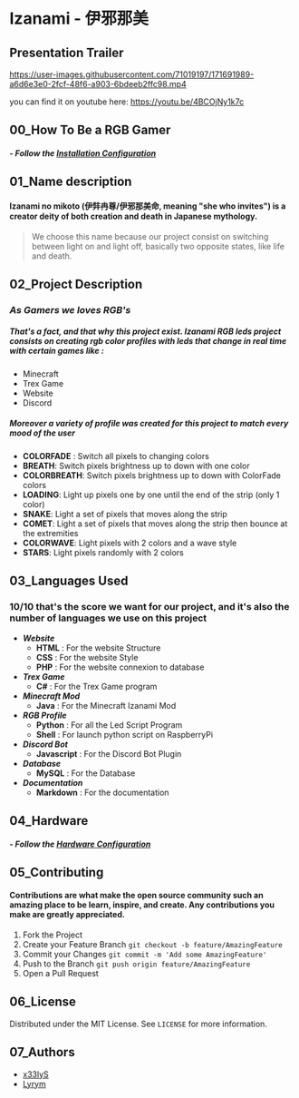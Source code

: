 # Izanami - 伊邪那美

## Presentation Trailer

https://user-images.githubusercontent.com/71019197/171691989-a6d6e3e0-2fcf-48f6-a903-6bdeeb2ffc98.mp4

you can find it on youtube here: https://youtu.be/4BCOjNy1k7c

## 00_How To Be a RGB Gamer

#### _- Follow the [Installation Configuration](https://github.com/x33lyS/Izanami/tree/main/Documentation)_

## 01_Name description

#### Izanami no mikoto (伊弉冉尊/伊邪那美命, meaning "she who invites") is a creator deity of both creation and death in Japanese mythology.
> We choose this name because our project consist on switching between light on and light off, basically two opposite states, like life and death.

## 02_Project Description

### _As Gamers we loves RGB's_

##### That's a fact, and that why this project exist. **Izanami RGB leds** project consists on creating rgb color profiles with leds that change in real time with certain games like :

- Minecraft
- Trex Game
- Website
- Discord

##### Moreover a variety of profile was created for this project to match every __mood__ of the user

- **COLORFADE** : Switch all pixels to changing colors
- **BREATH**: Switch pixels brightness up to down with one color
- **COLORBREATH**: Switch pixels brightness up to down with ColorFade colors
- **LOADING**: Light up pixels one by one until the end of the strip (only 1 color)
- **SNAKE**: Light a set of pixels that moves along the strip
- **COMET**: Light a set of pixels that moves along the strip then bounce at the extremities
- **COLORWAVE**: Light pixels with 2 colors and a wave style
- **STARS**: Light pixels randomly with 2 colors

## 03_Languages Used

### 10/10 that's the score we want for our project, and it's also the number of languages we use on this project
- ***Website*** 
  - **HTML** : For the website Structure
  - **CSS** : For the website Style
  - **PHP** : For the website connexion to database
- ***Trex Game***
  - **C#** : For the Trex Game program
- ***Minecraft Mod***
  - **Java** : For the Minecraft Izanami Mod
- ***RGB Profile***
  - **Python** : For all the Led Script Program
  - **Shell** : For launch python script on RaspberryPi
- ***Discord Bot***
  - **Javascript** : For the Discord Bot Plugin
- ***Database***
  - **MySQL** : For the Database
- ***Documentation***
  - **Markdown** : For the documentation

## 04_Hardware

#### _- Follow the [Hardware Configuration](https://github.com/x33lyS/Izanami/tree/main/Documentation/Raspberry)_

## 05_Contributing

#### Contributions are what make the open source community such an amazing place to be learn, inspire, and create. Any contributions you make are greatly appreciated.

1. Fork the Project
2. Create your Feature Branch ``git checkout -b feature/AmazingFeature``
3. Commit your Changes ``git commit -m 'Add some AmazingFeature'``
4. Push to the Branch ``git push origin feature/AmazingFeature``
5. Open a Pull Request

## 06_License

Distributed under the MIT License. See ``LICENSE`` for more information.

## 07_Authors

- [x33lyS](https://github.com/x33lyS)
- [Lyrym](https://github.com/Lyrym)
